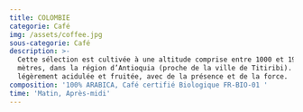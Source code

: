 ```yaml
---
title: COLOMBIE
categorie: Café
img: /assets/coffee.jpg
sous-categorie: Café
description: >-
  Cette sélection est cultivée à une altitude comprise entre 1000 et 1900
  mètres, dans la région d’Antioquia (proche de la ville de Titiribi). Une tasse
  légèrement acidulée et fruitée, avec de la présence et de la force.
composition: '100% ARABICA, Café certifié Biologique FR-BIO-01 '
time: 'Matin, Après-midi'
---
```


